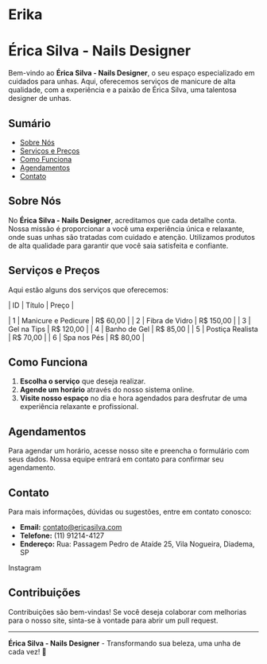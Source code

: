 # Erika

# Érica Silva - Nails Designer

Bem-vindo ao **Érica Silva - Nails Designer**, o seu espaço especializado em cuidados para unhas. Aqui, oferecemos serviços de manicure de alta qualidade, com a experiência e a paixão de Érica Silva, uma talentosa designer de unhas.

## Sumário

- [Sobre Nós](#sobre-nós)
- [Serviços e Preços](#serviços-e-preços)
- [Como Funciona](#como-funciona)
- [Agendamentos](#agendamentos)
- [Contato](#contato)

## Sobre Nós

No **Érica Silva - Nails Designer**, acreditamos que cada detalhe conta. Nossa missão é proporcionar a você uma experiência única e relaxante, onde suas unhas são tratadas com cuidado e atenção. Utilizamos produtos de alta qualidade para garantir que você saia satisfeita e confiante.

## Serviços e Preços

Aqui estão alguns dos serviços que oferecemos:

| ID | Título                    | Preço  |

| 1  | Manicure e Pedicure      | R$ 60,00  |
| 2  | Fibra de Vidro           | R$ 150,00 |
| 3  | Gel na Tips              | R$ 120,00 |
| 4  | Banho de Gel             | R$ 85,00  |
| 5  | Postiça Realista         | R$ 70,00  |
| 6  | Spa nos Pés              | R$ 80,00  |

## Como Funciona

1. **Escolha o serviço** que deseja realizar.
2. **Agende um horário** através do nosso sistema online.
3. **Visite nosso espaço** no dia e hora agendados para desfrutar de uma experiência relaxante e profissional.

## Agendamentos

Para agendar um horário, acesse nosso site e preencha o formulário com seus dados. Nossa equipe entrará em contato para confirmar seu agendamento.

## Contato

Para mais informações, dúvidas ou sugestões, entre em contato conosco:

- **Email:** contato@ericasilva.com
- **Telefone:** (11) 91214-4127
- **Endereço:** Rua: Passagem Pedro de Ataíde 25, Vila Nogueira, Diadema, SP

Instagram


## Contribuições

Contribuições são bem-vindas! Se você deseja colaborar com melhorias para o nosso site, sinta-se à vontade para abrir um pull request.

---

**Érica Silva - Nails Designer** - Transformando sua beleza, uma unha de cada vez! 🌸

